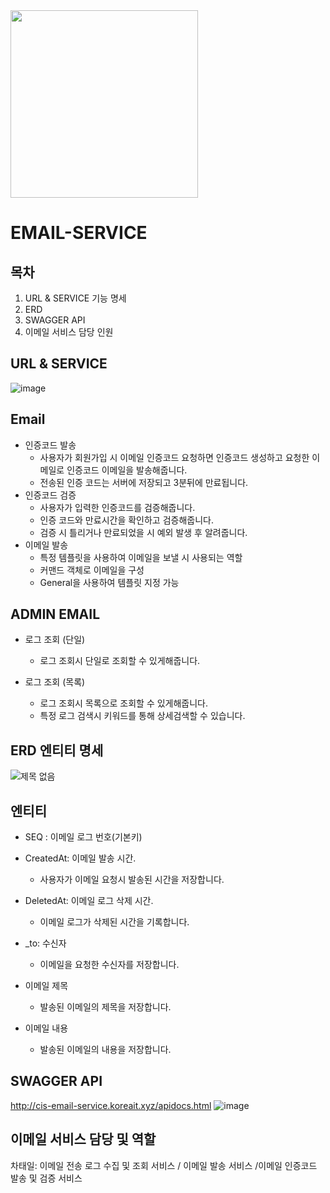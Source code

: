 
<img src="https://github.com/user-attachments/assets/f8e41402-397d-43b8-b2cf-5426a575514e" width="300"/>

# EMAIL-SERVICE

목차
-----------------------------------
1. URL & SERVICE 기능 명세
2. ERD
3. SWAGGER API
4. 이메일 서비스 담당 인원

URL & SERVICE
------------------------------------

![image](https://github.com/user-attachments/assets/0c8743d4-d65a-400f-9230-845e8deacb4f)

Email
---------
+ 인증코드 발송
  +  사용자가 회원가입 시 이메일 인증코드 요청하면 인증코드 생성하고 요청한 이메일로 인증코드 이메일을 발송해줍니다.
  +  전송된 인증 코드는 서버에 저장되고 3분뒤에 만료됩니다.
+ 인증코드 검증
  +  사용자가 입력한 인증코드를 검증해줍니다.
  +  인증 코드와 만료시간을 확인하고 검증해줍니다.
  +  검증 시 틀리거나 만료되었을 시 예외 발생 후 알려줍니다.
+ 이메일 발송
  + 특정 템플릿을 사용하여 이메일을 보낼 시 사용되는 역할
  + 커맨드 객체로 이메일을 구성
  + General을 사용하여 템플릿 지정 가능

ADMIN EMAIL
-------------------
+ 로그 조회 (단일)
  +  로그 조회시 단일로 조회할 수 있게해줍니다.

+ 로그 조회 (목록)
  +  로그 조회시 목록으로 조회할 수 있게해줍니다.
  +  특정 로그 검색시 키워드를 통해 상세검색할 수 있습니다.

ERD 엔티티 명세
-----------------------------

![제목 없음](https://github.com/user-attachments/assets/2b8fcf53-93c9-432a-9858-6ea52a421fa7)

엔티티
---------------------------------
+ SEQ : 이메일 로그 번호(기본키)
+ CreatedAt: 이메일 발송 시간.
  + 사용자가 이메일 요청시 발송된 시간을 저장합니다.
   
+ DeletedAt: 이메일 로그 삭제 시간.
  + 이메일 로그가 삭제된 시간을 기록합니다.
+ _to: 수신자
  + 이메일을 요청한 수신자를 저장합니다.
+ 이메일 제목
  + 발송된 이메일의 제목을 저장합니다.
+  이메일 내용
    + 발송된 이메일의 내용을 저장합니다. 

SWAGGER API
------------------------------
http://cis-email-service.koreait.xyz/apidocs.html
![image](https://github.com/user-attachments/assets/8f3eb17a-04b9-4f60-b707-2dfbc27b9de9)


이메일 서비스 담당 및 역할
------------------------------
차태일: 이메일 전송 로그 수집 및 조회 서비스 / 이메일 발송 서비스 /이메일 인증코드 발송 및 검증 서비스
